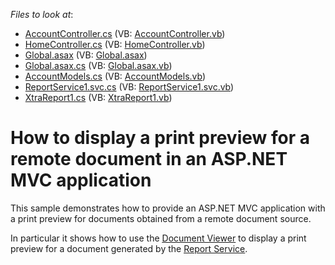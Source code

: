<!-- default file list -->
*Files to look at*:

* [AccountController.cs](./CS/DXWebApplication1/Controllers/AccountController.cs) (VB: [AccountController.vb](./VB/DXWebApplication1/Controllers/AccountController.vb))
* [HomeController.cs](./CS/DXWebApplication1/Controllers/HomeController.cs) (VB: [HomeController.vb](./VB/DXWebApplication1/Controllers/HomeController.vb))
* [Global.asax](./CS/DXWebApplication1/Global.asax) (VB: [Global.asax](./VB/DXWebApplication1/Global.asax))
* [Global.asax.cs](./CS/DXWebApplication1/Global.asax.cs) (VB: [Global.asax.vb](./VB/DXWebApplication1/Global.asax.vb))
* [AccountModels.cs](./CS/DXWebApplication1/Models/AccountModels.cs) (VB: [AccountModels.vb](./VB/DXWebApplication1/Models/AccountModels.vb))
* [ReportService1.svc.cs](./CS/WebApplication1/ReportService1.svc.cs) (VB: [ReportService1.svc.vb](./VB/WebApplication1/ReportService1.svc.vb))
* [XtraReport1.cs](./CS/WebApplication1/XtraReport1.cs) (VB: [XtraReport1.vb](./VB/WebApplication1/XtraReport1.vb))
<!-- default file list end -->
# How to display a print preview for a remote document in an ASP.NET MVC application


<p>This sample demonstrates how to provide an ASP.NET MVC application with a print preview for documents obtained from a remote document source.</p><p>In particular it shows how to use the <a href="http://documentation.devexpress.com/#AspNet/CustomDocument10009"><u>Document Viewer</u></a> to display a print preview for a document generated by the <a href="http://documentation.devexpress.com/#XtraReports/CustomDocument15665"><u>Report Service</u></a>.</p>

<br/>


